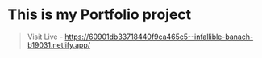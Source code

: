 # This is my Portfolio project

> Visit Live - https://60901db33718440f9ca465c5--infallible-banach-b19031.netlify.app/
